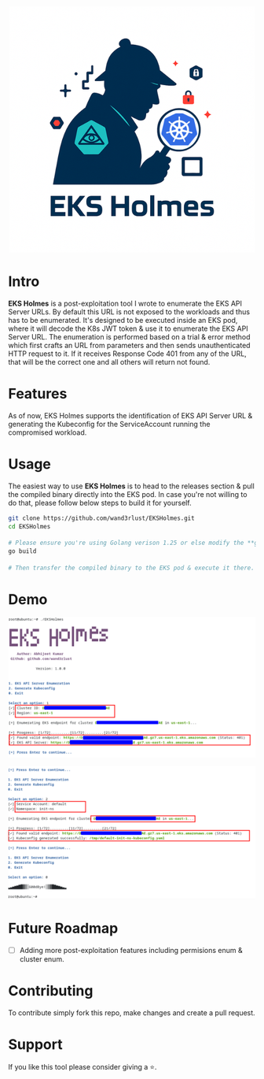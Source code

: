 <p align="center">
  <img src="static/logo.png" alt="Logo" width="500" height="500">
</p>

# Intro
**EKS Holmes** is a post-exploitation tool I wrote to enumerate the EKS API Server URLs. By default this URL is not exposed to the workloads and thus has to be enumerated. It's designed to be executed inside an EKS pod, where it will decode the K8s JWT token & use it to enumerate the EKS API Server URL. The enumeration is performed based on a trial & error method which first crafts an URL from parameters and then sends unauthenticated HTTP request to it. If it receives Response Code 401 from any of the URL, that will be the correct one and all others will return not found.


# Features
As of now, EKS Holmes supports the identification of EKS API Server URL & generating the Kubeconfig for the ServiceAccount running the compromised workload.

 
# Usage 
The easiest way to use **EKS Holmes** is to head to the releases section & pull the compiled binary directly into the EKS pod. 
In case you're not willing to do that, please follow below steps to build it for yourself. 
```sh
git clone https://github.com/wand3rlust/EKSHolmes.git
cd EKSHolmes

# Please ensure you're using Golang verison 1.25 or else modify the **go.mod** file for your version. 
go build

# Then transfer the compiled binary to the EKS pod & execute it there.
```

# Demo

![01](static/EKSHolmes-1.png)

![02](static/EKSHolmes-2.png)

# Future Roadmap
- [ ] Adding more post-exploitation features including permisions enum & cluster enum.


# Contributing
To contribute simply fork this repo, make changes and create a pull request.


# Support
If you like this tool please consider giving a :star:.
